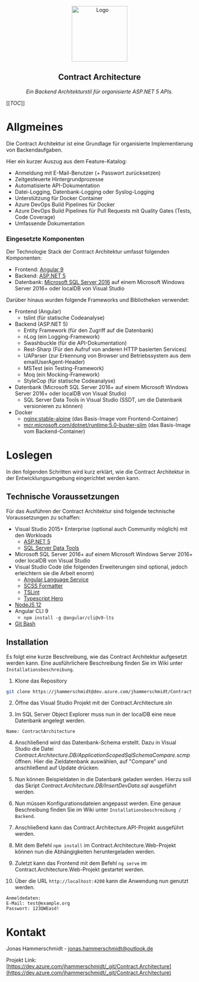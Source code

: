 <!-- Kopfzeile -->
<p align="center">
  <img src="https://i.imgur.com/501odUk.png" alt="Logo" height="150">

  <h2 align="center">Contract Architecture</h2>

  <p align="center">
    <i>Ein Backend Architekturstil für organisierte ASP.NET 5 APIs.</i>
  </p>
</p>

[[_TOC_]]

# Allgmeines

Die Contract Architektur ist eine Grundlage für organisierte Implementierung von Backendaufgaben.

Hier ein kurzer Auszug aus dem Feature-Katalog:
- Anmeldung mit E-Mail-Benutzer (+ Passwort zurücksetzen)
- Zeitgesteuerte Hintergrundprozesse
- Automatisierte API-Dokumentation
- Datei-Logging, Datenbank-Logging oder Syslog-Logging
- Unterstützung für Docker Container
- Azure DevOps Build Pipelines für Docker
- Azure DevOps Build Pipelines für Pull Requests mit Quality Gates (Tests, Code Coverage)
- Umfassende Dokumentation

### Eingesetzte Komponenten
Der Technologie Stack der Contract Architektur umfasst folgenden Komponenten:
- Frontend: [Angular 9](https://angular.io/docs)
- Backend: [ASP.NET 5](https://docs.microsoft.com/de-de/aspnet/core/?view=aspnetcore-5.0)
- Datenbank: [Microsoft SQL Server 2016](https://docs.microsoft.com/de-de/sql/sql-server/?view=sql-server-ver15) auf einem Microsoft Windows Server 2016+ oder localDB von Visual Studio

Darüber hinaus wurden folgende Frameworks und Bibliotheken verwendet:
- Frontend (Angular)
  - tslint (für statische Codeanalyse)
- Backend (ASP.NET 5)
  - Entity Framework (für den Zugriff auf die Datenbank)
  - nLog (ein Logging-Framework)
  - Swashbuckle (für die API-Dokumentation)
  - Rest-Sharp (Für den Aufruf von anderen HTTP basierten Services)
  - UAParser (zur Erkennung von Browser und Betriebssystem aus dem emailUserAgent-Header)
  - MSTest (ein Testing-Framework)
  - Moq (ein Mocking-Framework)
  - StyleCop (für statische Codeanalyse)
- Datenbank (Microsoft SQL Server 2016+ auf einem Microsoft Windows Server 2016+ oder localDB von Visual Studio)
  - SQL Server Data Tools in Visual Studio (SSDT, um die Datenbank versionieren zu können)
- Docker
  - [nginx:stable-alpine](https://hub.docker.com/_/nginx) (das Basis-Image vom Frontend-Container)
  - [mcr.microsoft.com/dotnet/runtime:5.0-buster-slim](https://hub.docker.com/_/microsoft-dotnet-runtime/) (das Basis-Image vom Backend-Container)


# Loslegen

In den folgenden Schritten wird kurz erklärt, wie die Contract Architektur in der Entwicklungsumgebung eingerichtet werden kann.

## Technische Voraussetzungen

Für das Ausführen der Contract Architektur sind folgende technische Voraussetzungen zu schaffen:
- Visual Studio 2015+ Enterprise (optional auch Community möglich) mit den Workloads
  - [ASP.NET 5](https://docs.microsoft.com/en-us/dotnet/core/install/windows?tabs=net50)
  - [SQL Server Data Tools](https://docs.microsoft.com/de-de/sql/ssdt/download-sql-server-data-tools-ssdt?view=sql-server-ver15)
- Microsoft SQL Server 2016+ auf einem Microsoft Windows Server 2016+ oder localDB von Visual Studio
- Visual Studio Code (die folgenden Erweiterungen sind optional, jedoch erleichtern sie die Arbeit enorm)
  - [Angular Language Service](https://marketplace.visualstudio.com/items?itemName=Angular.ng-template)
  - [SCSS Formatter](https://marketplace.visualstudio.com/items?itemName=sibiraj-s.vscode-scss-formatter)
  - [TSLint](https://marketplace.visualstudio.com/items?itemName=ms-vscode.vscode-typescript-tslint-plugin)
  - [Typescript Hero](https://marketplace.visualstudio.com/items?itemName=rbbit.typescript-hero)
- [NodeJS 12](https://nodejs.org/en/)
- Angular CLI 9
  - `npm install -g @angular/cli@v9-lts`
- [Git Bash](https://gitforwindows.org/)

## Installation
Es folgt eine kurze Beschreibung, wie das Contract Architektur aufgesetzt werden kann. Eine ausführlichere Beschreibung finden Sie im Wiki unter `Installationsbeschreibung`.

1. Klone das Repository
```sh
git clone https://jhammerschmidt@dev.azure.com/jhammerschmidt/Contract.Architecture/_git/Contract.Architecture
```

2. Öffne das Visual Studio Projekt mit der Contract.Architecture.sln

3. Im SQL Server Object Explorer muss nun in der localDB eine neue Datenbank angelegt werden.
```
Name: ContractArchitecture
```

4. Anschließend wird das Datenbank-Schema erstellt. Dazu in Visual Studio die Datei _Contract.Architecture.DB/ApplicationScopedSqlSchemaCompare.scmp_ öffnen. Hier die Zieldatenbank auswählen, auf "Compare" und anschließend auf Update drücken.

5. Nun können Beispieldaten in die Datenbank geladen werden. Hierzu soll das Skript _Contract.Architecture.DB/InsertDevData.sql_ ausgeführt werden.

6. Nun müssen Konfigurationsdateien angepasst werden. Eine genaue Beschreibung finden Sie im Wiki unter `Installationsbeschreibung / Backend`.

7. Anschließend kann das Contract.Architecture.API-Projekt ausgeführt werden.

8. Mit dem Befehl `npm install` im Contract.Architecture.Web-Projekt können nun die Abhängigkeiten heruntergeladen werden.

9. Zuletzt kann das Frontend mit dem Befehl `ng serve` im Contract.Architecture.Web-Projekt gestartet werden.

10. Über die URL `http://localhost:4200` kann die Anwendung nun genutzt werden.
```
Anmeldedaten:
E-Mail: test@example.org
Passwort: 123QWEasd!
```

# Kontakt

Jonas Hammerschmidt - jonas.hammerschmidt@outlook.de

Projekt Link: [https://dev.azure.com/jhammerschmidt/_git/Contract.Architecture](https://dev.azure.com/jhammerschmidt/_git/Contract.Architecture)
